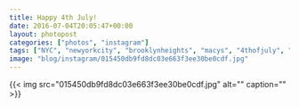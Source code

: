 ```yaml
---
title: Happy 4th July!
date: 2016-07-04T20:05:47+00:00
layout: photopost
categories: ["photos", "instagram"]
tags: ["NYC", "newyorkcity", "brooklynheights", "macys", "4thofjuly", "independenceday", "fireworks", "color"]
image: "blog/instagram/015450db9fd8dc03e663f3ee30be0cdf.jpg"
---
```


{{< img src="015450db9fd8dc03e663f3ee30be0cdf.jpg" alt="" caption="" >}}



